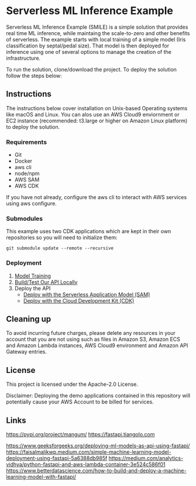# Serverless ML Inference Example

Serverless ML Inference Example (SMILE) is a simple solution that provides real time ML inference, while maintaing the scale-to-zero and other benefits of serverless. The example starts with local training of a simple model (Iris classification by septal/pedal size). That model is then deployed for inference using one of several options to manage the creation of the infrastructure.

To run the solution, clone/download the project. To deploy the solution follow the steps below:


## Instructions

The instructions below cover installation on Unix-based Operating systems like macOS and Linux. You can alos use an AWS Cloud9 enviornment or EC2 instance (recommended: t3.large or higher on Amazon Linux platform) to deploy the solution.

### Requirements
- Git
- Docker
- aws cli
- node/npm
- AWS SAM
- AWS CDK

If you have not already, configure the aws cli to interact with AWS services using aws configure.

### Submodules

This example uses two CDK applications which are kept in their own repositories so you will need to initialize them:

```shell
git submodule update --remote --recursive
```

### Deployment

1. [Model Training](docs/model_training.md)
2. [Build/Test Our API Locally](docs/build_test_locally.md)
3. Deploy the API
    - [Deploy with the Serverless Application Model (SAM)](docs/deploy_with_sam.md)
    - [Deploy with the Cloud Development Kit (CDK)](docs/deploy_with_cdk.md)

## Cleaning up

To avoid incurring future charges, please delete any resources in your account that you are not using such as files in Amazon S3, Amazon ECS and Amazon Lambda instances, AWS Cloud9 environment and Amazon API Gateway entries.

## License

This project is licensed under the Apache-2.0 License.

Disclaimer: Deploying the demo applications contained in this repository will potentially cause your AWS Account to be billed for services.

## Links

https://pypi.org/project/mangum/
https://fastapi.tiangolo.com


https://www.geeksforgeeks.org/deploying-ml-models-as-api-using-fastapi/
https://faisalmalikwp.medium.com/simple-machine-learning-model-deployment-using-fastapi-5a6388db985f
https://medium.com/analytics-vidhya/python-fastapi-and-aws-lambda-container-3e524c586f01
https://www.betterdatascience.com/how-to-build-and-deploy-a-machine-learning-model-with-fastapi/
